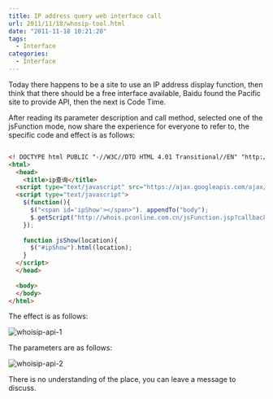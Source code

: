```yaml
---
title: IP address query web interface call
url: 2011/11/18/whosip-tool.html
date: "2011-11-18 10:21:20"
tags: 
  - Interface
categories:
  - Interface
---
```



Today there happens to be a site to use an IP address display function, then think that there should be a free interface available, Baidu found the Pacific site to provide API, then the next is Code Time. 


After reading its parameter description and call method, selected one of the jsFunction mode, now share the experience for everyone to refer to, the specific code and effect is as follows:

<!--more-->

```html

<! DOCTYPE html PUBLIC "-//W3C//DTD HTML 4.01 Transitional//EN" "http://www.w3.org/TR/html4/loose.dtd">
<html>
  <head>    
    <title>ip查询</title>
  <script type="text/javascript" src="https://ajax.googleapis.com/ajax/libs/jquery/1.7.0/jquery.min.js"></script>
  <script type="text/javascript">
    $(function(){
      $("<span id='ipShow'></span>"). appendTo("body");     
      $.getScript("http://whois.pconline.com.cn/jsFunction.jsp?callback=jsShow&ip=61.235.82.163");
    });
    
    function jsShow(location){
      $("#ipShow").html(location);
    }
  </script> 
  </head>
    
  <body>
  </body>
</html>

```

The effect is as follows:

![whoisip-api-1](http://siteimgs.cn-sh2.ufileos.com/2011/11-18-whoisip-api-1.png)

The parameters are as follows:

![whoisip-api-2](http://siteimgs.cn-sh2.ufileos.com/2011/11-18-whoisip-api-2.png)

There is no understanding of the place, you can leave a message to discuss.

